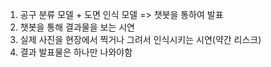 1. 공구 분류 모델 + 도면 인식 모델 => 챗봇을 통하여 발표
2. 챗봇을 통해 결과물을 보는 시연
3. 실제 사진을 현장에서 찍거나 그려서 인식시키는 시연(약간 리스크)
4. 결과 발표물은 하나만 나와야함